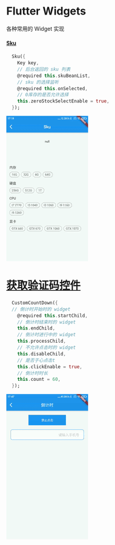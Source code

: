 # Flutter Widgets

各种常用的 Widget 实现

#### [Sku](https://github.com/iTwoFlutter/widgets/blob/master/lib/widgets/widget_sku.dart)
```dart
  Sku({
    Key key,
    // 后台返回的 sku 列表
    @required this.skuBeanList,
    // sku 的选择监听
    @required this.onSelected,
    // 0库存的是否允许选择
    this.zeroStockSelectEnable = true,
  });
```

<img width="216" height="384" src="https://github.com/iTwoFlutter/widgets/blob/master/png/sku.gif"/>

# [获取验证码控件](https://github.com/iTwoFlutter/widgets/blob/master/lib/widgets/widget_count_down.dart)
```dart
  CustomCountDown({
  // 倒计时开始时的 widget
    @required this.startChild,
    // 倒计时结束时的 widget
    this.endChild,
    // 倒计时进行中的 widget
    this.processChild,
    // 不允许点击时的 widget
    this.disableChild,
    // 是否于心点击t
    this.clickEnable = true,
    // 倒计时时长
    this.count = 60,
  });
```
<img width="216" height="384" src="https://github.com/iTwoFlutter/widgets/blob/master/png/count_down.gif"/>